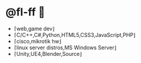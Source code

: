 # @fl-ff :shrimp:
- ⌈web,game dev⌋
- ⌈C/C++,C#,Python,HTML5,CSS3,JavaScript,PHP⌋
- ⌈cisco,mikrotik hw⌋
- ⌈linux server distros,MS Windows Server⌋
- ⌈Unity,UE4,Blender,Source⌋
<!---
fl-ff/fl-ff
--->
